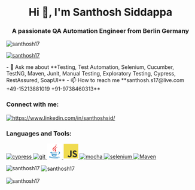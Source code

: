 
<h1 align="center">Hi 👋, I'm Santhosh Siddappa</h1>
<h3 align="center">A passionate QA Automation Engineer from Berlin Germany</h3>
<p align="left">
	<img src="https://komarev.com/ghpvc/?username=santhosh17&label=Profile%20views&color=0e75b6&style=flat" alt="santhosh17"/>
</p>
<p align="left">
	<a href="https://github.com/ryo-ma/github-profile-trophy">
		<img src="https://github-profile-trophy.vercel.app/?username=santhosh17" alt="santhosh17"/>
	</a>
</p>
- 💬 Ask me about **Testing, Test Automation, Selenium, Cucumber, TestNG, Maven, Junit, Manual Testing, Exploratory Testing, Cypress, RestAssured, SoapUI**
- 📫 How to reach me **santhosh.s17@live.com +49-15213881019 +91-9738460313**
<h3 align="left">Connect with me:</h3>
<p align="left">
	<a href="https://linkedin.com/in/https://www.linkedin.com/in/santhoshsid/" target="blank">
		<img align="center" src="https://raw.githubusercontent.com/rahuldkjain/github-profile-readme-generator/neutral-icons/src/images/icons/Social/linked-in-alt.svg" alt="https://www.linkedin.com/in/santhoshsid/" height="30" width="40"/>
	</a>
</p>
<h3 align="left">Languages and Tools:</h3>
<p align="left">
	<a href="https://www.cypress.io" target="_blank">
		<img src="https://raw.githubusercontent.com/simple-icons/simple-icons/6e46ec1fc23b60c8fd0d2f2ff46db82e16dbd75f/icons/cypress.svg" alt="cypress" width="40" height="40"/>
	</a>
	<a href="https://git-scm.com/" target="_blank">
		<img src="https://www.vectorlogo.zone/logos/git-scm/git-scm-icon.svg" alt="git" width="40" height="40"/>
	</a>
	<a href="https://www.java.com" target="_blank">
		<img src="https://raw.githubusercontent.com/devicons/devicon/master/icons/java/java-original.svg" alt="java" width="40" height="40"/>
	</a>
	<a href="https://developer.mozilla.org/en-US/docs/Web/JavaScript" target="_blank">
		<img src="https://raw.githubusercontent.com/devicons/devicon/master/icons/javascript/javascript-original.svg" alt="javascript" width="40" height="40"/>
	</a>
	<a href="https://mochajs.org" target="_blank">
		<img src="https://www.vectorlogo.zone/logos/mochajs/mochajs-icon.svg" alt="mocha" width="40" height="40"/>
	</a>
	<a href="https://www.selenium.dev" target="_blank">
		<img src="https://raw.githubusercontent.com/detain/svg-logos/780f25886640cef088af994181646db2f6b1a3f8/svg/selenium-logo.svg" alt="selenium" width="40" height="40"/>
	</a>
	<a href="https://maven.apache.org/" target="_blank">
		<img src="https://maven.apache.org/images/maven-logo-black-on-white.png" alt="Maven" width="40" height="40"/>
	</a>
</p>
<p>
	<img align="left" src="https://github-readme-stats.vercel.app/api/top-langs?username=santhosh17&show_icons=true&locale=en&layout=compact" alt="santhosh17"/>
</p>
<p>&nbsp;<img align="center" src="https://github-readme-stats.vercel.app/api?username=santhosh17&show_icons=true&locale=en" alt="santhosh17"/>
</p>
<p>
	<img align="center" src="https://github-readme-streak-stats.herokuapp.com/?user=santhosh17&" alt="santhosh17"/>
</p>

